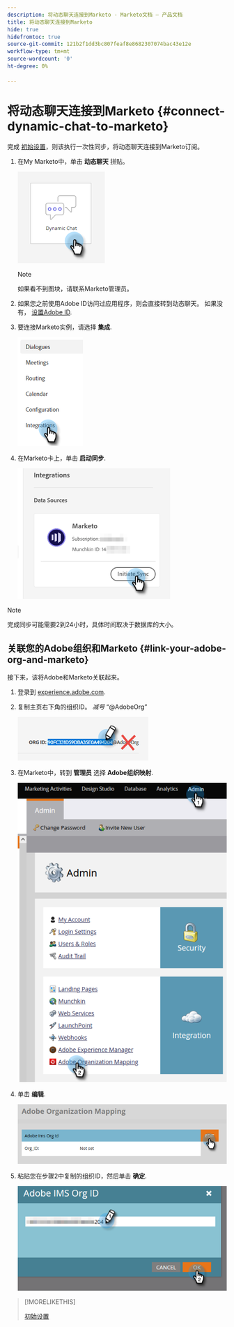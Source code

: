 ```yaml
---
description: 将动态聊天连接到Marketo - Marketo文档 — 产品文档
title: 将动态聊天连接到Marketo
hide: true
hidefromtoc: true
source-git-commit: 121b2f1dd3bc807feaf8e8682307074bac43e12e
workflow-type: tm+mt
source-wordcount: '0'
ht-degree: 0%

---
```


# 将动态聊天连接到Marketo {#connect-dynamic-chat-to-marketo}

完成 [初始设置](/help/marketo/product-docs/demand-generation/dynamic-chat/initial-setup.md)，则该执行一次性同步，将动态聊天连接到Marketo订阅。

1. 在My Marketo中，单击 **动态聊天** 拼贴。

   ![](assets/connect-dynamic-chat-to-marketo-1.png)

   >[!NOTE]
   >
   >如果看不到图块，请联系Marketo管理员。

1. 如果您之前使用Adobe ID访问过应用程序，则会直接转到动态聊天。 如果没有， [设置Adobe ID](https://helpx.adobe.com/manage-account/using/create-update-adobe-id.html).

1. 要连接Marketo实例，请选择 **集成**.

   ![](assets/connect-dynamic-chat-to-marketo-2.png)

1. 在Marketo卡上，单击 **启动同步**.

   ![](assets/connect-dynamic-chat-to-marketo-3.png)

>[!NOTE]
>
>完成同步可能需要2到24小时，具体时间取决于数据库的大小。

## 关联您的Adobe组织和Marketo {#link-your-adobe-org-and-marketo}

接下来，该将Adobe和Marketo关联起来。

1. 登录到 [experience.adobe.com](https://experience.adobe.com).

1. 复制主页右下角的组织ID。 _减号_ “@AdobeOrg”

   ![](assets/connect-dynamic-chat-to-marketo-4.png)

1. 在Marketo中，转到 **管理员** 选择 **Adobe组织映射**.

   ![](assets/connect-dynamic-chat-to-marketo-5.png)

1. 单击 **编辑**.

   ![](assets/connect-dynamic-chat-to-marketo-6.png)

1. 粘贴您在步骤2中复制的组织ID，然后单击 **确定**.

   ![](assets/connect-dynamic-chat-to-marketo-7.png)

>[!MORELIKETHIS]
>
>[初始设置](/help/marketo/product-docs/demand-generation/dynamic-chat/initial-setup.md)
